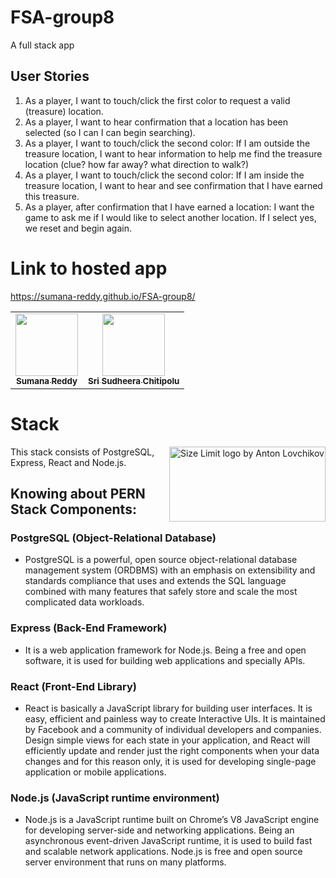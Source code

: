 # FSA-group8
A full stack app

## User Stories

1. As a player, I want to touch/click the first color to request a valid (treasure) location.
1. As a player, I want to hear confirmation that a location has been selected (so I can I can begin searching). 
1. As a player, I want to touch/click the second color:  If I am outside the treasure location, I want to hear information to help me find the treasure location (clue? how far away? what direction to walk?)
1. As a player, I want to touch/click the second color: If I am inside the treasure location, I want to hear and see confirmation that I have earned this treasure.
1. As a player, after confirmation that I have earned a location: I want the game to ask me if I would like to select another location. If I select yes, we reset and begin again. 

# Link to hosted app
https://sumana-reddy.github.io/FSA-group8/

<table>
  <tr>
    <td align="center"><a href="https://github.com/sumana-reddy"><img src="https://avatars.githubusercontent.com/u/60016064?s=460&u=33898f8b8524f47cd6c76f8ecc4e022cdaa1c118&v=4" width="100px;" alt=""/><br /><sub><b>Sumana Reddy</b></sub></a><br /></td>
    <td align="center"><a href="https://github.com/sudheera96"><img src="https://avatars.githubusercontent.com/u/22390581?s=460&u=e2a3ccb663ae34048a4c2233bb9a530d2de29a9c&v=4" width="100px;" alt=""/><br /><sub><b>Sri Sudheera Chitipolu</b></sub></a><br /></td>
    </tr>
 </table>

# Stack
<img src="https://media.geeksforgeeks.org/wp-content/cdn-uploads/20200402205611/What-is-PERN-Stack.png" align="right"
     alt="Size Limit logo by Anton Lovchikov" width="250" height="120">
This stack consists of PostgreSQL, Express, React and Node.js.

## Knowing about PERN Stack Components:
 
### PostgreSQL (Object-Relational Database)
* PostgreSQL is a powerful, open source object-relational database management system (ORDBMS) with an emphasis on extensibility and standards compliance that uses and extends the SQL language combined with many features that safely store and scale the most complicated data workloads.

### Express (Back-End Framework) 
* It is a web application framework for Node.js. Being a free and open software, it is used for building web applications and specially APIs.

### React (Front-End Library)
* React is basically a JavaScript library for building user interfaces. It is easy, efficient and painless way to create Interactive UIs. It is maintained by Facebook and a community of individual developers and companies. Design simple views for each state in your application, and React will efficiently update and render just the right components when your data changes and for this reason only, it is used for developing single-page application or mobile applications. 

### Node.js (JavaScript runtime environment) 
* Node.js is a JavaScript runtime built on Chrome’s V8 JavaScript engine for developing server-side and networking applications. Being an asynchronous event-driven JavaScript runtime, it is used to build fast and scalable network applications. Node.js is free and open source server environment that runs on many platforms. 

